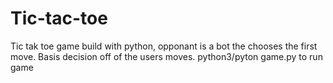 # Tic-tac-toe
Tic tak toe game build with python, opponant is a bot the chooses the first move. Basis decision off of the users moves.  python3/pyton game.py to run game
